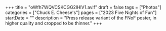 +++
title = "oWfh7WQVCSKCGG2lHlV1.avif"
draft = false
tags = ["Photos"]
categories = ["Chuck E. Cheese's"]
pages = ["2023 Five Nights of Fun"]
startDate = ""
description = "Press release variant of the FNoF poster, in higher quality and cropped to be thinner."
+++
